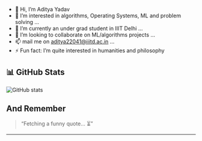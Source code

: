 - 👋 Hi, I’m Aditya Yadav
- 👀 I’m interested in algorithms, Operating Systems, ML and problem solving  …
- 🌱 I’m currently an under grad student in IIIT Delhi  …
- 💞️ I’m looking to collaborate on ML/algorithms projects …
- 📫 mail me on aditya22041@iiitd.ac.in  …
- ⚡ Fun fact: I’m quite interested in humanities and philosophy

## 📊 GitHub Stats
![GitHub stats](https://github-readme-stats.vercel.app/api?username=aditya22041&show_icons=true&theme=radical)


## And Remember

<!--QUOTE_START-->
> “Fetching a funny quote… ⏳”
<!--QUOTE_END-->

---
